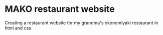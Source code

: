 # MAKO restaurant website
 
Creating a restaurant website for my grandma's okonomiyaki restaurant in html and css
